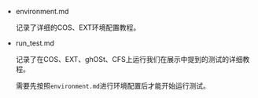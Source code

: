 * environment.md

  记录了详细的COS、EXT环境配置教程。


* run_test.md

  记录了在COS、EXT、ghOSt、CFS上运行我们在展示中提到的测试的详细教程。
  
  需要先按照`environment.md`进行环境配置后才能开始运行测试。

